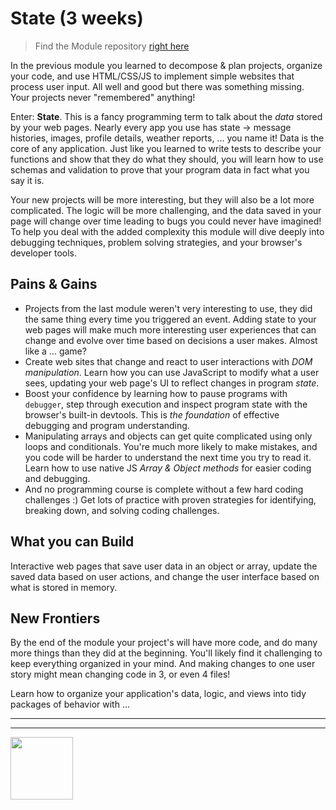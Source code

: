 # State (3 weeks)

> Find the Module repository [right here](https://github.com/hackyourfuturebelgium/state)

In the previous module you learned to decompose & plan projects, organize your code, and use HTML/CSS/JS to implement simple websites that process user input.  All well and good but there was something missing.  Your projects never "remembered" anything!

Enter: __State__.  This is a fancy programming term to talk about the _data_ stored by your web pages.  Nearly every app you use has state -> message histories, images, profile details, weather reports, ... you name it!  Data is the core of any application. Just like you learned to write tests to describe your functions and show that they do what they should, you will learn how to use schemas and validation to prove that your program data in fact what you say it is.

Your new projects will be more interesting, but they will also be a lot more complicated.  The logic will be more challenging, and the data saved in your page will change over time leading to bugs you could never have imagined!  To help you deal with the added complexity this module will dive deeply into debugging techniques, problem solving strategies, and your browser's developer tools.

## Pains & Gains

* Projects from the last module weren't very interesting to use, they did the same thing every time you triggered an event.  Adding state to your web pages will make much more interesting user experiences that can change and evolve over time based on decisions a user makes. Almost like a ... game?
* Create web sites that change and react to user interactions with _DOM manipulation_.  Learn how you can use JavaScript to modify what a user sees, updating your web page's UI to reflect changes in program _state_.
* Boost your confidence by learning how to pause programs with `debugger`, step through execution and inspect program state with the browser's built-in devtools.  This is _the foundation_ of effective debugging and program understanding.
* Manipulating arrays and objects can get quite complicated using only loops and conditionals.  You're much more likely to make mistakes, and you code will be harder to understand the next time you try to read it.  Learn how to use native JS _Array & Object methods_ for easier coding and debugging.
* And no programming course is complete without a few hard coding challenges :)  Get lots of practice with proven strategies for identifying, breaking down, and solving coding challenges.

## What you can Build

Interactive web pages that save user data in an object or array, update the saved data based on user actions, and change the user interface based on what is stored in memory.

## New Frontiers

By the end of the module your project's will have more code, and do many more things than they did at the beginning.  You'll likely find it challenging to keep everything organized in your mind.  And making changes to one user story might mean changing code in 3, or even 4 files!

Learn how to organize your application's data, logic, and views into tidy packages of behavior with ...

<hr>
<hr>
<a href="https://hackyourfuture.be" target="_blank"><img
    src="https://user-images.githubusercontent.com/18554853/63941625-4c7c3d00-ca6c-11e9-9a76-8d5e3632fe70.jpg"
    width="100" height="100"></a>
